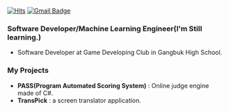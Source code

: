 [![Hits](https://hits.seeyoufarm.com/api/count/incr/badge.svg?url=https%3A%2F%2Fgithub.com%2Fjunimiso04&count_bg=%2379C83D&title_bg=%23555555&icon=&icon_color=%23E7E7E7&title=hits&edge_flat=true)](https://hits.seeyoufarm.com)
[![Gmail Badge](https://img.shields.io/badge/Gmail-d14836?style=flat-square&logo=Gmail&logoColor=white&link=mailto:junimiso04@naver.com)](mailto:junimiso04@naver.com)

 ### Software Developer/Machine Learning Engineer(I'm Still learning.)
  * Software Developer at Game Developing Club in Gangbuk High School.
 
 ### My Projects
  * __PASS(Program Automated Scoring System)__ : Online judge engine made of C#.
  * __TransPick__ : a screen translator application.
